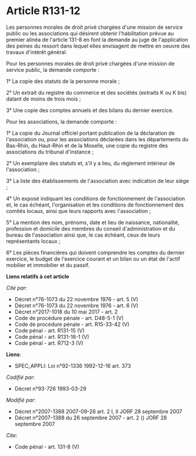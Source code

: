 # Article R131-12

Les personnes morales de droit privé chargées d'une mission de service public ou les associations qui désirent obtenir
l'habilitation prévue au premier alinéa de l'article 131-8 en font la demande au juge de l'application des peines du ressort
dans lequel elles envisagent de mettre en oeuvre des travaux d'intérêt général. 

Pour les personnes morales de droit privé chargées d'une mission de service public, la demande comporte : 

1° La copie des statuts de la personne morale ; 

2° Un extrait du registre du commerce et des sociétés (extraits K ou K bis) datant de moins de trois mois ; 

3° Une copie des comptes annuels et des bilans du dernier exercice. 

Pour les associations, la demande comporte : 

1° La copie du Journal officiel portant publication de la déclaration de l'association ou, pour les associations déclarées
dans les départements du Bas-Rhin, du Haut-Rhin et de la Moselle, une copie du registre des associations du tribunal
d'instance ; 

2° Un exemplaire des statuts et, s'il y a lieu, du règlement intérieur de l'association ; 

3° La liste des établissements de l'association avec indication de leur siège ; 

4° Un exposé indiquant les conditions de fonctionnement de l'association et, le cas échéant, l'organisation et les conditions
de fonctionnement des comités locaux, ainsi que leurs rapports avec l'association ; 

5° La mention des nom, prénoms, date et lieu de naissance, nationalité, profession et domicile des membres du conseil
d'administration et du bureau de l'association ainsi que, le cas échéant, ceux de leurs représentants locaux ; 

6° Les pièces financières qui doivent comprendre les comptes du dernier exercice, le budget de l'exercice courant et un bilan
ou un état de l'actif mobilier et immobilier et du passif.

**Liens relatifs à cet article**

_Cité par_:

  - Décret n°76-1073 du 22 novembre 1976 - art. 5 (V)
  - Décret n°76-1073 du 22 novembre 1976 - art. 6 (V)
  - Décret n°2017-1018 du 10 mai 2017 - art. 2
  - Code de procédure pénale - art. D48-5-1 (V)
  - Code de procédure pénale - art. R15-33-42 (V)
  - Code pénal - art. R131-15 (V)
  - Code pénal - art. R131-16-1 (V)
  - Code pénal - art. R712-3 (V)

**Liens**:

  - SPEC_APPLI: Loi n°92-1336 1992-12-16 art. 373

_Codifié par_:

  - Décret n°93-726 1993-03-29

_Modifié par_:

  - Décret n°2007-1388 2007-09-26 art. 2 I, II JORF 28 septembre 2007
  - Décret n°2007-1388 du 26 septembre 2007 - art. 2 () JORF 28 septembre 2007

_Cite_:

  - Code pénal - art. 131-8 (V)
